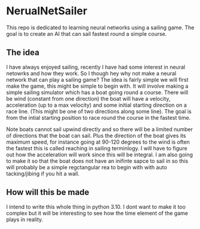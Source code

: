 # NerualNetSailer
This repo is dedicated to learning neural networks using a sailing game. The goal is to create an AI that can sail fastest round a simple course. 

## The idea
I have always enjoyed sailing, recently I have had some interest in neural netowrks and how they work. So I though hey why not make a neural network that can play a sailing game? The idea is fairly simple we will first make the game, this might be simple to begin with. It will involve making a simple sailing simulator which has a boat going round a course. There will be wind (constant from one direction) the boat will have a velocity, acceleration (up to a max velocity) and some initial starting direction on a race line. (This might be one of two directions along some line).
The goal is from the intial starting position to race round the course in the fastest time.

Note boats cannot sail upwind directly and so there will be a limited number of directions that the boat can sail. Plus the direction of the boat gives its maximum speed, for instance going at 90-120 degrees to the wind is often the fastest this is called reaching in sailing terminlogy. I will have to figure out how the acceleration will work since this will be integral. I am also going to make it so that the boat does not have an inifinte sapce to sail in so this will probably be a simple regctangular rea to begin with with auto tacking/jibing if you hit a wall. 

## How will this be made
I intend to write this whole thing in python 3.10. I dont want to make it too complex but it will be interesting to see how the time element of the game plays in reality. 



